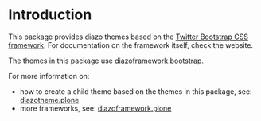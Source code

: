 Introduction
============
This package provides diazo themes based on the
[Twitter Bootstrap CSS framework](http://twitter.github.io/bootstrap/). For documentation
on the framework itself, check the website.

The themes in this package use 
[diazoframework.bootstrap](https://github.com/TH-code/diazoframework.bootstrap).

For more information on:
- how to create a child theme based on the themes in this package, see:
  [diazotheme.plone](https://github.com/TH-code/diazotheme.plone#how-to-create-a-child-theme)
- more frameworks, see: [diazoframework.plone](https://github.com/TH-code/diazoframework.plone#current-frameworks)
